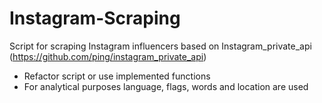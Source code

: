 # Instagram-Scraping

Script for scraping Instagram influencers based on Instagram_private_api
(https://github.com/ping/instagram_private_api)

- Refactor script or use implemented functions
- For analytical purposes language, flags, words and location are used 
